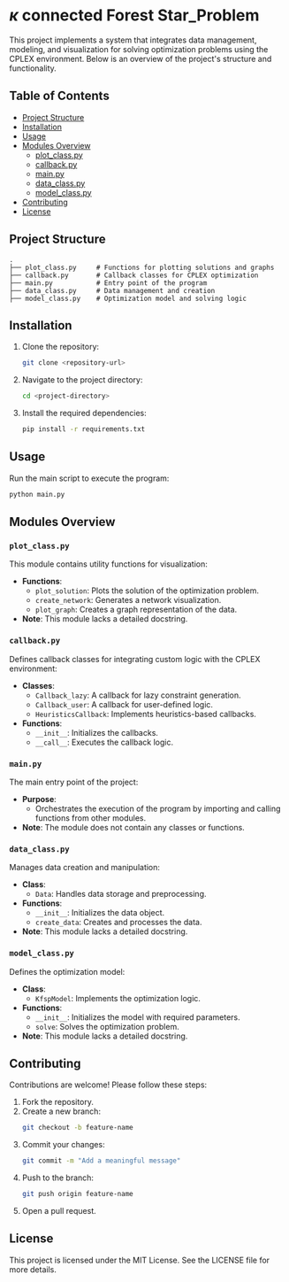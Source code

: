 # $\kappa$ connected Forest Star_Problem

This project implements a system that integrates data management, modeling, and visualization for solving optimization problems using the CPLEX environment. Below is an overview of the project's structure and functionality.

## Table of Contents
- [Project Structure](#project-structure)
- [Installation](#installation)
- [Usage](#usage)
- [Modules Overview](#modules-overview)
  - [plot_class.py](#plot_classpy)
  - [callback.py](#callbackpy)
  - [main.py](#mainpy)
  - [data_class.py](#data_classpy)
  - [model_class.py](#model_classpy)
- [Contributing](#contributing)
- [License](#license)

## Project Structure
```
.
├── plot_class.py     # Functions for plotting solutions and graphs
├── callback.py       # Callback classes for CPLEX optimization
├── main.py           # Entry point of the program
├── data_class.py     # Data management and creation
├── model_class.py    # Optimization model and solving logic
```

## Installation
1. Clone the repository:
   ```bash
   git clone <repository-url>
   ```
2. Navigate to the project directory:
   ```bash
   cd <project-directory>
   ```
3. Install the required dependencies:
   ```bash
   pip install -r requirements.txt
   ```

## Usage
Run the main script to execute the program:
```bash
python main.py
```

## Modules Overview

### `plot_class.py`
This module contains utility functions for visualization:
- **Functions**:
  - `plot_solution`: Plots the solution of the optimization problem.
  - `create_network`: Generates a network visualization.
  - `plot_graph`: Creates a graph representation of the data.
- **Note**: This module lacks a detailed docstring.

### `callback.py`
Defines callback classes for integrating custom logic with the CPLEX environment:
- **Classes**:
  - `Callback_lazy`: A callback for lazy constraint generation.
  - `Callback_user`: A callback for user-defined logic.
  - `HeuristicsCallback`: Implements heuristics-based callbacks.
- **Functions**:
  - `__init__`: Initializes the callbacks.
  - `__call__`: Executes the callback logic.

### `main.py`
The main entry point of the project:
- **Purpose**:
  - Orchestrates the execution of the program by importing and calling functions from other modules.
- **Note**: The module does not contain any classes or functions.

### `data_class.py`
Manages data creation and manipulation:
- **Class**:
  - `Data`: Handles data storage and preprocessing.
- **Functions**:
  - `__init__`: Initializes the data object.
  - `create_data`: Creates and processes the data.
- **Note**: This module lacks a detailed docstring.

### `model_class.py`
Defines the optimization model:
- **Class**:
  - `KfspModel`: Implements the optimization logic.
- **Functions**:
  - `__init__`: Initializes the model with required parameters.
  - `solve`: Solves the optimization problem.
- **Note**: This module lacks a detailed docstring.

## Contributing
Contributions are welcome! Please follow these steps:
1. Fork the repository.
2. Create a new branch:
   ```bash
   git checkout -b feature-name
   ```
3. Commit your changes:
   ```bash
   git commit -m "Add a meaningful message"
   ```
4. Push to the branch:
   ```bash
   git push origin feature-name
   ```
5. Open a pull request.

## License
This project is licensed under the MIT License. See the LICENSE file for more details.


